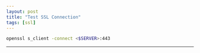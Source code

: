 ```yaml
---
layout: post
title: "Test SSL Connection"
tags: [ssl]
---
```


```bash
openssl s_client -connect <$SERVER>:443
```

---

